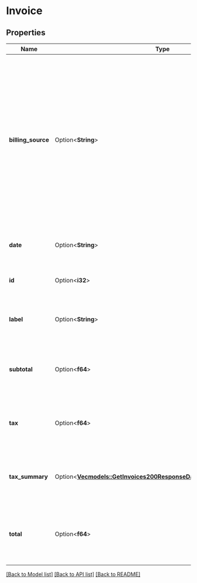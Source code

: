# Invoice

## Properties

Name | Type | Description | Notes
------------ | ------------- | ------------- | -------------
**billing_source** | Option<**String**> | __Filterable__, __Read-only__ `akamai`: This Invoice was generated according to the terms of an agreement between the customer and Akamai.  `linode`: This Invoice was generated according to the default terms, prices, and discounts. | [optional][readonly]
**date** | Option<**String**> | __Filterable__, __Read-only__ When this Invoice was generated. | [optional][readonly]
**id** | Option<**i32**> | __Read-only__ The Invoice's unique ID. | [optional][readonly]
**label** | Option<**String**> | __Filterable__, __Read-only__ The Invoice's display label. | [optional][readonly]
**subtotal** | Option<**f64**> | __Read-only__ The amount of the Invoice before taxes in US Dollars. | [optional][readonly]
**tax** | Option<**f64**> | __Read-only__ The amount of tax levied on the Invoice in US Dollars. | [optional][readonly]
**tax_summary** | Option<[**Vec<models::GetInvoices200ResponseDataInnerTaxSummaryInner>**](get_invoices_200_response_data_inner_tax_summary_inner.md)> | __Read-only__ The amount of tax broken down into subtotals by source. | [optional][readonly]
**total** | Option<**f64**> | __Filterable__, __Read-only__ The amount of the Invoice after taxes in US Dollars. | [optional][readonly]

[[Back to Model list]](../README.md#documentation-for-models) [[Back to API list]](../README.md#documentation-for-api-endpoints) [[Back to README]](../README.md)


